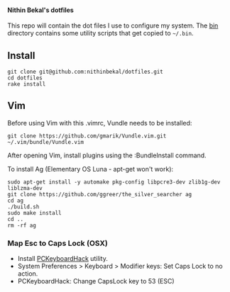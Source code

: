 #### Nithin Bekal's dotfiles

This repo will contain the dot files I use to configure my system. The
[bin](bin) directory contains some utility scripts that get copied to `~/.bin`.

## Install

    git clone git@github.com:nithinbekal/dotfiles.git
    cd dotfiles
    rake install

## Vim

Before using Vim with this .vimrc, Vundle needs to be installed:

    git clone https://github.com/gmarik/Vundle.vim.git ~/.vim/bundle/Vundle.vim

After opening Vim, install plugins using the :BundleInstall command.

To install Ag (Elementary OS Luna - apt-get won't work):

    sudo apt-get install -y automake pkg-config libpcre3-dev zlib1g-dev liblzma-dev
    git clone https://github.com/ggreer/the_silver_searcher ag
    cd ag
    ./build.sh
    sudo make install
    cd ..
    rm -rf ag

### Map Esc to Caps Lock (OSX)

* Install [PCKeyboardHack](https://pqrs.org/macosx/keyremap4macbook/pckeyboardhack.html.en) utility.
* System Preferences > Keyboard > Modifier keys: Set Caps Lock to no action.
* PCKeyboardHack: Change CapsLock key to 53 (ESC)

